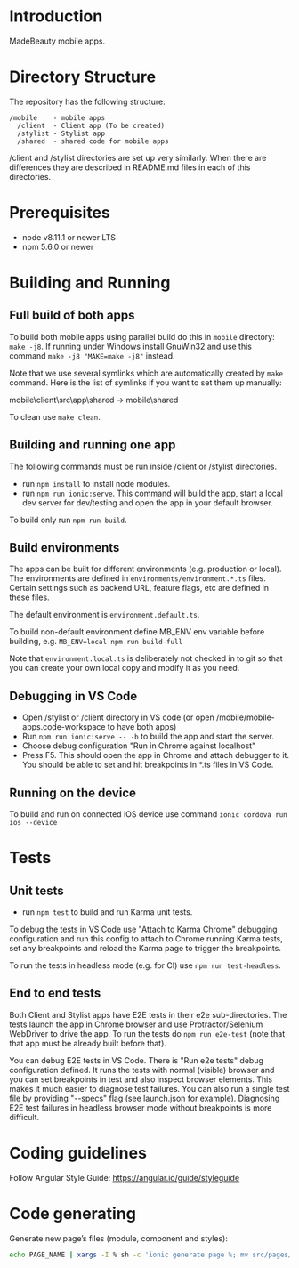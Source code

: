 # Introduction
MadeBeauty mobile apps.

# Directory Structure

The repository has the following structure:
```
/mobile    - mobile apps
  /client  - Client app (To be created)
  /stylist - Stylist app
  /shared  - shared code for mobile apps
```

/client and /stylist directories are set up very similarly. When there are differences
they are described in README.md files in each of this directories.

# Prerequisites

- node v8.11.1 or newer LTS
- npm 5.6.0 or newer

# Building and Running

## Full build of both apps

To build both mobile apps using parallel build do this in `mobile` directory: `make -j8`.
If running under Windows install GnuWin32 and use this command `make -j8 "MAKE=make -j8"` instead.

Note that we use several symlinks which are automatically created by `make` command. Here is the
list of symlinks if you want to set them up manually:

mobile\client\src\app\shared -> mobile\shared

To clean use `make clean`.

## Building and running one app

The following commands must be run inside /client or /stylist directories.

- run `npm install` to install node modules.
- run `npm run ionic:serve`. This command will build the app, start a
local dev server for dev/testing and open the app in your default browser.

To build only run `npm run build`.

## Build environments

The apps can be built for different environments (e.g. production or local).
The environments are defined in `environments/environment.*.ts` files.
Certain settings such as backend URL, feature flags, etc are defined in these
files.

The default environment is `environment.default.ts`.

To build non-default environment define MB_ENV env variable before building, e.g.
`MB_ENV=local npm run build-full`

Note that `environment.local.ts` is deliberately not checked in to git so that
you can create your own local copy and modify it as you need.

## Debugging in VS Code

- Open /stylist or /client directory in VS code (or open /mobile/mobile-apps.code-workspace to have both apps)
- Run `npm run ionic:serve -- -b` to build the app and start the server.
- Choose debug configuration "Run in Chrome against localhost"
- Press F5. This should open the app in Chrome and attach debugger to it.
  You should be able to set and hit breakpoints in *.ts files in VS Code.

## Running on the device

To build and run on connected iOS device use command `ionic cordova run ios --device`

# Tests

## Unit tests

- run `npm test` to build and run Karma unit tests.

To debug the tests in VS Code use "Attach to Karma Chrome" debugging configuration and run this config
to attach to Chrome running Karma tests, set any breakpoints and reload the Karma page to
trigger the breakpoints.

To run the tests in headless mode (e.g. for CI) use `npm run test-headless`.

## End to end tests

Both Client and Stylist apps have E2E tests in their e2e sub-directories. The tests
launch the app in Chrome browser and use Protractor/Selenium WebDriver to drive the app.
To run the tests do `npm run e2e-test` (note that that app must be already built before that).

You can debug E2E tests in VS Code. There is "Run e2e tests" debug configuration defined.
It runs the tests with normal (visible) browser and you can set breakpoints in test and
also inspect browser elements. This makes it much easier to diagnose test failures.
You can also run a single test file by providing "--specs" flag (see launch.json for example).
Diagnosing E2E test failures in headless browser mode without breakpoints is more difficult.

# Coding guidelines

Follow Angular Style Guide: https://angular.io/guide/styleguide

# Code generating

Generate new page’s files (module, component and styles):
```sh
echo PAGE_NAME | xargs -I % sh -c 'ionic generate page %; mv src/pages/% src/app/%'
```
